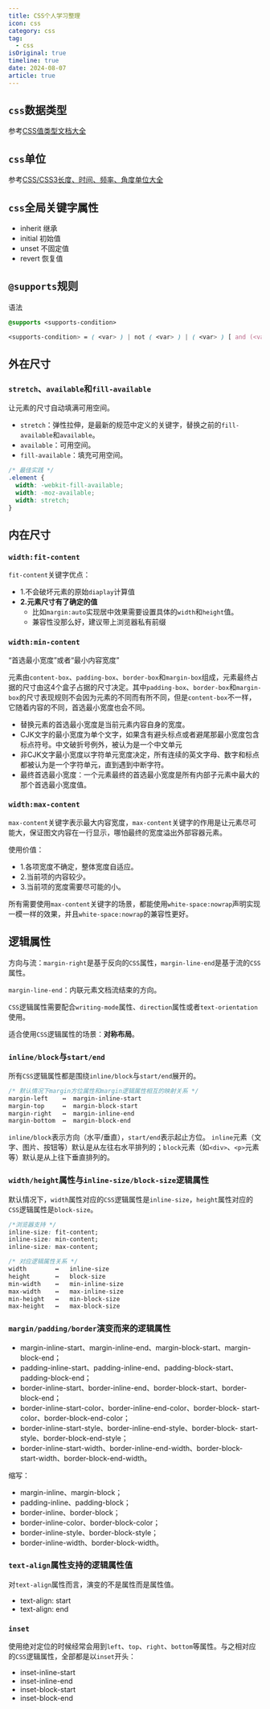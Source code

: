 ```yaml
---
title: CSS个人学习整理
icon: css
category: css
tag:
  - css
isOriginal: true
timeline: true
date: 2024-08-07
article: true
---
```


<!-- more -->

## `css`数据类型

参考[CSS值类型文档大全](https://www.zhangxinxu.com/wordpress/2019/11/css-value-type/)


## `css`单位

参考[CSS/CSS3长度、时间、频率、角度单位大全](https://www.zhangxinxu.com/wordpress/2011/03/css-css3-unit-units/)


## `css`全局关键字属性

- inherit 继承
- initial 初始值
- unset 不固定值
- revert 恢复值

## `@supports`规则

语法

```css
@supports <supports-condition> 
```

```css
<supports-condition> = ( <var> ) | not ( <var> ) | ( <var> ) [ and (<var>) ]+ | ( <var> ) [ or (<var>) ]+
```

## 外在尺寸

### `stretch`、`available`和`fill-available`

让元素的尺寸自动填满可用空间。

- `stretch`：弹性拉伸，是最新的规范中定义的关键字，替换之前的`fill-available`和`available`。
- `available`：可用空间。
- `fill-available`：填充可用空间。

```css
/* 最佳实践 */
.element {
  width: -webkit-fill-available;
  width: -moz-available;
  width: stretch;
}
```

## 内在尺寸

### `width:fit-content`

`fit-content`关键字优点：
- 1.不会破坏元素的原始`diaplay`计算值
- **2.元素尺寸有了确定的值**
  - 比如`margin:auto`实现居中效果需要设置具体的`width`和`height`值。
  - 兼容性没那么好，建议带上浏览器私有前缀


### `width:min-content`

“首选最小宽度”或者“最小内容宽度”

元素由`content-box`、`padding-box`、`border-box`和`margin-box`组成，元素最终占据的尺寸由这4个盒子占据的尺寸决定。其中`padding-box`、`border-box`和`margin-box`的尺寸表现规则不会因为元素的不同而有所不同，但是`content-box`不一样，它随着内容的不同，首选最小宽度也会不同。
- 替换元素的首选最小宽度是当前元素内容自身的宽度。
- CJK文字的最小宽度为单个文字，如果含有避头标点或者避尾那最小宽度包含标点符号。中文破折号例外，被认为是一个中文单元
- 非CJK文字最小宽度以字符单元宽度决定，所有连续的英文字母、数字和标点都被认为是一个字符单元，直到遇到中断字符。
- 最终首选最小宽度：一个元素最终的首选最小宽度是所有内部子元素中最大的那个首选最小宽度值。


### `width:max-content`

`max-content`关键字表示最大内容宽度，`max-content`关键字的作用是让元素尽可能大，保证图文内容在一行显示，哪怕最终的宽度溢出外部容器元素。

使用价值：
- 1.各项宽度不确定，整体宽度自适应。
- 2.当前项的内容较少。 
- 3.当前项的宽度需要尽可能的小。

所有需要使用`max-content`关键字的场景，都能使用`white-space:nowrap`声明实现一模一样的效果，并且`white-space:nowrap`的兼容性更好。


## 逻辑属性

方向与流：`margin-right`是基于反向的`CSS`属性，`margin-line-end`是基于流的`CSS`属性。

`margin-line-end`：内联元素文档流结束的方向。

`CSS`逻辑属性需要配合`writing-mode`属性、`direction`属性或者`text-orientation`使用。

适合使用`CSS`逻辑属性的场景：**对称布局**。


### `inline/block`与`start/end`

所有`CSS`逻辑属性都是围绕`inline/block`与`start/end`展开的。

```css
/* 默认情况下margin方位属性和margin逻辑属性相互的映射关系 */
margin-left    ↔  margin-inline-start
margin-top     ↔  margin-block-start
margin-right   ↔  margin-inline-end
margin-bottom  ↔  margin-block-end
```

`inline/block`表示方向（水平/垂直），`start/end`表示起止方位。 `inline`元素（文字、图片、按钮等）默认是从左往右水平排列的；`block`元素（如`<div>`、`<p>`元素等）默认是从上往下垂直排列的。


### `width/height`属性与`inline-size/block-size`逻辑属性

默认情况下，`width`属性对应的`CSS`逻辑属性是`inline-size`，`height`属性对应的`CSS`逻辑属性是`block-size`。

```css
/*浏览器支持 */
inline-size: fit-content;
inline-size: min-content;
inline-size: max-content;
```

```css
/* 对应逻辑属性关系 */
width        ↔   inline-size
height       ↔   block-size
min-width    ↔   min-inline-size
max-width    ↔   max-inline-size
min-height   ↔   min-block-size
max-height   ↔   max-block-size
```

### `margin/padding/border`演变而来的逻辑属性

- margin-inline-start、margin-inline-end、margin-block-start、margin- block-end； 
- padding-inline-start、padding-inline-end、padding-block-start、padding-block-end； 
- border-inline-start、border-inline-end、border-block-start、border- block-end； 
- border-inline-start-color、border-inline-end-color、border-block- start-color、border-block-end-color； 
- border-inline-start-style、border-inline-end-style、border-block- start-style、border-block-end-style； 
- border-inline-start-width、border-inline-end-width、border-block- start-width、border-block-end-width。

缩写：
- margin-inline、margin-block； 
- padding-inline、padding-block； 
- border-inline、border-block； 
- border-inline-color、border-block-color； 
- border-inline-style、border-block-style； 
- border-inline-width、border-block-width。 
  

### `text-align`属性支持的逻辑属性值

对`text-align`属性而言，演变的不是属性而是属性值。 
  
- text-align: start
- text-align: end

### `inset`

使用绝对定位的时候经常会用到`left`、`top`、`right`、`bottom`等属性。与之相对应的`CSS`逻辑属性，全部都是以`inset`开头： 
- inset-inline-start
- inset-inline-end
- inset-block-start
- inset-block-end








